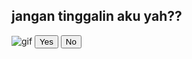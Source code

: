 
<html lang="en">
<head>
 <meta charset="UTF-8'>
 <meta name="viewport" content="width=device-widh, initial-scale=1.0">
 <title>Message for you</title>
 <link rel="stylesheet" href="style.css">
 </head>
<body>
 <div class="wrapper">
 <h2 class="question">jangan tinggalin aku yah??</h2>
 <img class="gif" alt="gif"
src="https://raw.githubusercontent.com/DzarelDeveloper/Img/main/giftyou.webp"
 <div class="btn-group"> <button class="yes-btn">Yes</button> <button class="no-btn">No</button>
     </div>
    </div>
    <script src="script.js"></script>
   </body>
  </html>
  
